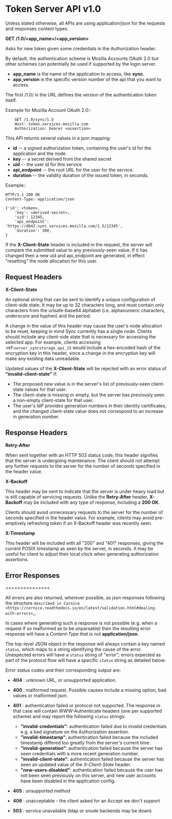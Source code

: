 # Token Server API v1.0

Unless stated otherwise, all APIs are using application/json for the requests
and responses content types.


**GET** **/1.0/<app_name>/<app_version>**

Asks for new token given some credentials in the Authorization header.

By default, the authentication scheme is Mozilla Accounts OAuth 2.0
but other schemes can
potentially be used if supported by the login server.

- **app_name** is the name of the application to access, like **sync**.
- **app_version** is the specific version number of the api that you want
    to access.

The first /1.0/ in the URL defines the version of the authentication
token itself.

Example for Mozilla Account OAuth 2.0::
```
    GET /1.0/sync/1.5
    Host: token.services.mozilla.com
    Authorization: bearer <assertion>
```

This API returns several values in a json mapping:

- **id** -- a signed authorization token, containing the
    user's id for the application and the node.
- **key** -- a secret derived from the shared secret
- **uid** -- the user id for this service
- **api_endpoint** -- the root URL for the user for the service.
- **duration** -- the validity duration of the issued token, in seconds.

Example::
```
HTTP/1.1 200 OK
Content-Type: application/json

{'id': <token>,
    'key': <derived-secret>,
    'uid': 12345,
    'api_endpoint': 'https://db42.sync.services.mozilla.com/1.5/12345',
    'duration': 300,
}
```

If the **X-Client-State** header is included in the request, the
server will compare the submitted value to any previously-seen value.
If it has changed then a new uid and api_endpoint are generated, in
effect "resetting" the node allocation for this user.


## Request Headers


**X-Client-State**

An optional string that can be sent to identify a unique configuration
of client-side state.  It may be up to 32 characters long, and must
contain only characters from the urlsafe-base64 alphabet (i.e.
alphanumeric characters, underscore and hyphen) and the period.

A change in the value of this header may cause the user's node
allocation to be reset, keeping in mind Sync currently has a single node.
Clients should include any client-side state
that is necessary for accessing the selected app.  For example, clients
accessing :ref:`server_syncstorage_api_15` would include a hex-encoded
hash of the encryption key in this header, since a change in the encryption
key will make any existing data unreadable.

Updated values of the **X-Client-State** will be rejected with an error
status of **"invalid-client-state"** if:

* The proposed new value is in the server's list of previously-seen
client-state values for that user.
* The client-state is missing or empty, but the server has previously
seen a non-empty client-state for that user.
* The user's IdP provides generation numbers in their identity
certificates, and the changed client-state value does not correspond
to an increase in generation number.


## Response Headers

**Retry-After**

When sent together with an HTTP 503 status code, this header signifies that
the server is undergoing maintenance. The client should not attempt any
further requests to the server for the number of seconds specified in
the header value.

**X-Backoff**

This header may be sent to indicate that the server is under heavy load
but is still capable of servicing requests.  Unlike the **Retry-After**
header, **X-Backoff** may be included with any type of response, including
a **200 OK**.

Clients should avoid unnecessary requests to the server for the number of seconds
specified in the header value.  For example, clients may avoid pre-emptively
refreshing token if an X-Backoff header was recently seen.

**X-Timestamp**

This header will be included with all "200" and "401" responses, giving
the current POSIX timestamp as seen by the server, in seconds.  It may
be useful for client to adjust their local clock when generating authorization
assertions.


## Error Responses
===============

All errors are also returned, wherever possible, as json responses following the
structure `described in Cornice
<https://cornice.readthedocs.io/en/latest/validation.html#dealing-with-errors>`_.

In cases where generating such a response is not possible (e.g. when a request
if so malformed as to be unparsable) then the resulting error response will
have a *Content-Type* that is not **application/json**.

The top-level JSON object in the response will always contain a key named
`status`, which maps to a string identifying the cause of the error.  Unexpected
errors will have a `status` string of "error"; errors expected as part of
the protocol flow will have a specific `status` string as detailed below.

Error status codes and their corresponding output are:

- **404** : unknown URL, or unsupported application.
- **400** : malformed request. Possible causes include a missing
  option, bad values or malformed json.
- **401** : authentication failed or protocol not supported.
  The response in that case will contain WWW-Authenticate headers
  (one per supported scheme) and may report the following `status`
  strings:

    - **"invalid-credentials"**: authentication failed due to invalid
      credentials e.g. a bad signature on the Authorization assertion.
    - **"invalid-timestamp"**: authentication failed because the included
      timestamp differed too greatly from the server's current time.
    - **"invalid-generation"**:  authentication failed because the server
      has seen credentials with a more recent generation number.
    - **"invalid-client-state"**:  authentication failed because the server
      has seen an updated value of the *X-Client-State* header.
    - **"new-users-disabled"**:  authentication failed because the user has
      not been seen previously on this server, and new user accounts have
      been disabled in the application config.

- **405** : unsupported method
- **406** : unacceptable - the client asked for an Accept we don't support
- **503** : service unavailable (ldap or snode backends may be down)
